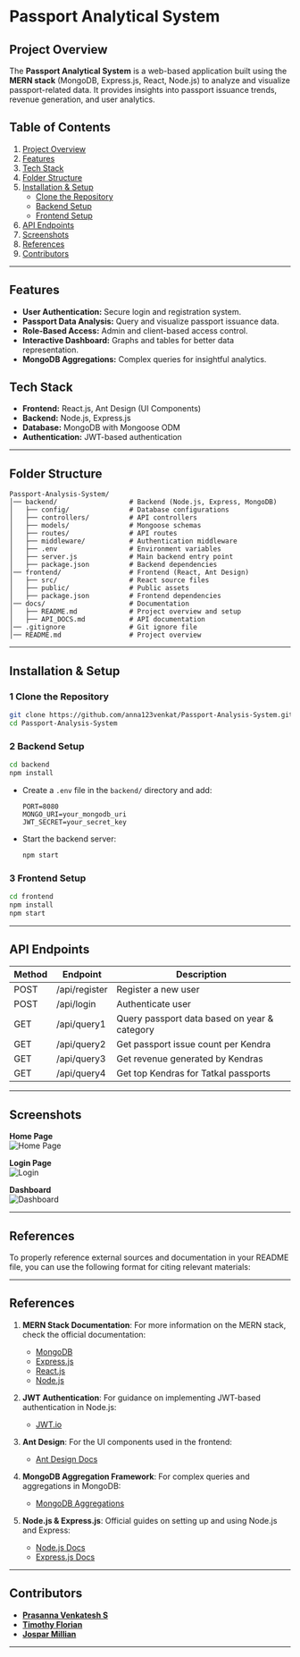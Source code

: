 # Passport Analytical System

##  Project Overview

The **Passport Analytical System** is a web-based application built using the **MERN stack** (MongoDB, Express.js, React, Node.js) to analyze and visualize passport-related data. It provides insights into passport issuance trends, revenue generation, and user analytics.

## Table of Contents

1. [Project Overview](#project-overview)
2. [Features](#features)
3. [Tech Stack](#tech-stack)
4. [Folder Structure](#folder-structure)
5. [Installation & Setup](#installation--setup)
   - [Clone the Repository](#1-clone-the-repository)
   - [Backend Setup](#2-backend-setup)
   - [Frontend Setup](#3-frontend-setup)
6. [API Endpoints](#api-endpoints)
7. [Screenshots](#screenshots)
8. [References](#references)
9. [Contributors](#contributors)

---

##  Features

- **User Authentication:** Secure login and registration system.
- **Passport Data Analysis:** Query and visualize passport issuance data.
- **Role-Based Access:** Admin and client-based access control.
- **Interactive Dashboard:** Graphs and tables for better data representation.
- **MongoDB Aggregations:** Complex queries for insightful analytics.

##  Tech Stack

- **Frontend:** React.js, Ant Design (UI Components)
- **Backend:** Node.js, Express.js
- **Database:** MongoDB with Mongoose ODM
- **Authentication:** JWT-based authentication

---

##  Folder Structure

```
Passport-Analysis-System/
│── backend/                  # Backend (Node.js, Express, MongoDB)
│   ├── config/               # Database configurations
│   ├── controllers/          # API controllers
│   ├── models/               # Mongoose schemas
│   ├── routes/               # API routes
│   ├── middleware/           # Authentication middleware
│   ├── .env                  # Environment variables
│   ├── server.js             # Main backend entry point
│   ├── package.json          # Backend dependencies
│── frontend/                 # Frontend (React, Ant Design)
│   ├── src/                  # React source files
│   ├── public/               # Public assets
│   ├── package.json          # Frontend dependencies
│── docs/                     # Documentation
│   ├── README.md             # Project overview and setup
│   ├── API_DOCS.md           # API documentation
│── .gitignore                # Git ignore file
│── README.md                 # Project overview
```

---

##  Installation & Setup

### 1️ Clone the Repository
```bash
git clone https://github.com/anna123venkat/Passport-Analysis-System.git
cd Passport-Analysis-System
```

### 2️ Backend Setup
```bash
cd backend
npm install
```
- Create a `.env` file in the `backend/` directory and add:
  ```
  PORT=8080
  MONGO_URI=your_mongodb_uri
  JWT_SECRET=your_secret_key
  ```

- Start the backend server:
  ```bash
  npm start
  ```

### 3️ Frontend Setup
```bash
cd frontend
npm install
npm start
```

---

##  API Endpoints

| Method | Endpoint | Description |
|--------|---------|-------------|
| POST   | /api/register | Register a new user |
| POST   | /api/login | Authenticate user |
| GET    | /api/query1 | Query passport data based on year & category |
| GET    | /api/query2 | Get passport issue count per Kendra |
| GET    | /api/query3 | Get revenue generated by Kendras |
| GET    | /api/query4 | Get top Kendras for Tatkal passports |

---

## Screenshots

 **Home Page**  
 ![Home Page](docs/screenshots/Home_Page.png) 
 
 **Login Page**  
 ![Login](docs/screenshots/Login_Page.png) 
 
 **Dashboard**  
 ![Dashboard](docs/screenshots/Analysis_Page.png) 

---

## References

To properly reference external sources and documentation in your README file, you can use the following format for citing relevant materials:

---

## References

1. **MERN Stack Documentation**: For more information on the MERN stack, check the official documentation:
   - [MongoDB](https://www.mongodb.com/docs/)
   - [Express.js](https://expressjs.com/)
   - [React.js](https://reactjs.org/)
   - [Node.js](https://nodejs.org/en/)

2. **JWT Authentication**: For guidance on implementing JWT-based authentication in Node.js:
   - [JWT.io](https://jwt.io/)

3. **Ant Design**: For the UI components used in the frontend:
   - [Ant Design Docs](https://ant.design/docs/react/introduce)

4. **MongoDB Aggregation Framework**: For complex queries and aggregations in MongoDB:
   - [MongoDB Aggregations](https://www.mongodb.com/docs/manual/aggregation/)

5. **Node.js & Express.js**: Official guides on setting up and using Node.js and Express:
   - [Node.js Docs](https://nodejs.org/en/docs/)
   - [Express.js Docs](https://expressjs.com/en/starter/installing.html)

---


##  Contributors

- **[Prasanna Venkatesh S](https://github.com/anna123venkat)**
- **[Timothy Florian](https://github.com/TimothyFlorian)**
- **[Jospar Millian](https://github.com/saspa109)**

---
